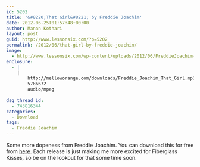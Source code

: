 ```yaml
---
id: 5202
title: '&#8220;That Girl&#8221; by Freddie Joachim'
date: 2012-06-25T01:57:48+00:00
author: Manan Kothari
layout: post
guid: http://www.lessonsix.com/?p=5202
permalink: /2012/06/that-girl-by-freddie-joachim/
image:
  - http://www.lessonsix.com/wp-content/uploads/2012/06/FreddieJoachim-e1340223758731.jpeg
enclosure:
  - |
    |
        http://melloworange.com/downloads/Freddie_Joachim_That_Girl.mp3
        5786672
        audio/mpeg
        
dsq_thread_id:
  - 743816344
categories:
  - Download
tags:
  - Freddie Joachim
---
```

Some more dopeness from Freddie Joachim. You can download this for free from <a href="http://melloworange.com/downloads/Freddie_Joachim_That_Girl.mp3" target="_blank">here</a>. Each release is just making me more excited for Fiberglass Kisses, so be on the lookout for that some time soon.